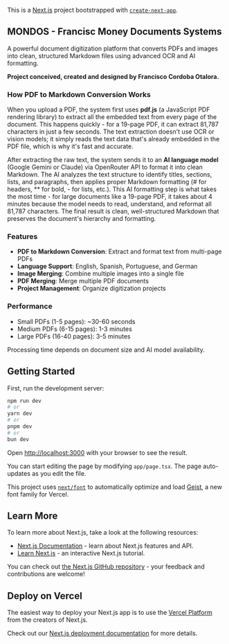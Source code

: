 This is a [Next.js](https://nextjs.org) project bootstrapped with [`create-next-app`](https://nextjs.org/docs/app/api-reference/cli/create-next-app).

## MONDOS - Francisc Money Documents Systems

A powerful document digitization platform that converts PDFs and images into clean, structured Markdown files using advanced OCR and AI formatting.

**Project conceived, created and designed by Francisco Cordoba Otalora.**

### How PDF to Markdown Conversion Works

When you upload a PDF, the system first uses **pdf.js** (a JavaScript PDF rendering library) to extract all the embedded text from every page of the document. This happens quickly - for a 19-page PDF, it can extract 81,787 characters in just a few seconds. The text extraction doesn't use OCR or vision models; it simply reads the text data that's already embedded in the PDF file, which is why it's fast and accurate.

After extracting the raw text, the system sends it to an **AI language model** (Google Gemini or Claude) via OpenRouter API to format it into clean Markdown. The AI analyzes the text structure to identify titles, sections, lists, and paragraphs, then applies proper Markdown formatting (# for headers, ** for bold, - for lists, etc.). This AI formatting step is what takes the most time - for large documents like a 19-page PDF, it takes about 4 minutes because the model needs to read, understand, and reformat all 81,787 characters. The final result is clean, well-structured Markdown that preserves the document's hierarchy and formatting.

### Features

- **PDF to Markdown Conversion**: Extract and format text from multi-page PDFs
- **Language Support**: English, Spanish, Portuguese, and German
- **Image Merging**: Combine multiple images into a single file
- **PDF Merging**: Merge multiple PDF documents
- **Project Management**: Organize digitization projects

### Performance

- Small PDFs (1-5 pages): ~30-60 seconds
- Medium PDFs (6-15 pages): 1-3 minutes
- Large PDFs (16-40 pages): 3-5 minutes

Processing time depends on document size and AI model availability.

## Getting Started

First, run the development server:

```bash
npm run dev
# or
yarn dev
# or
pnpm dev
# or
bun dev
```

Open [http://localhost:3000](http://localhost:3000) with your browser to see the result.

You can start editing the page by modifying `app/page.tsx`. The page auto-updates as you edit the file.

This project uses [`next/font`](https://nextjs.org/docs/app/building-your-application/optimizing/fonts) to automatically optimize and load [Geist](https://vercel.com/font), a new font family for Vercel.

## Learn More

To learn more about Next.js, take a look at the following resources:

- [Next.js Documentation](https://nextjs.org/docs) - learn about Next.js features and API.
- [Learn Next.js](https://nextjs.org/learn) - an interactive Next.js tutorial.

You can check out [the Next.js GitHub repository](https://github.com/vercel/next.js) - your feedback and contributions are welcome!

## Deploy on Vercel

The easiest way to deploy your Next.js app is to use the [Vercel Platform](https://vercel.com/new?utm_medium=default-template&filter=next.js&utm_source=create-next-app&utm_campaign=create-next-app-readme) from the creators of Next.js.

Check out our [Next.js deployment documentation](https://nextjs.org/docs/app/building-your-application/deploying) for more details.
